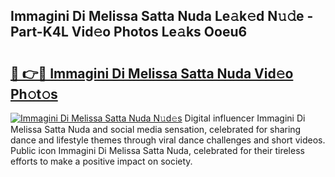 ## Immagini Di Melissa Satta Nuda Le𝚊k𝚎d N𝚞𝚍e - Part-K4L Vid𝚎o Photos Le𝚊ks Ooeu6

# <h2><a href="http://fbfbtu.evod.top/?m=Immagini+Di+Melissa+Satta+Nuda">🔗 👉🔴 Immagini Di Melissa Satta Nuda Vid𝚎o Ph𝚘t𝚘s</a></h2>

[![Immagini Di Melissa Satta Nuda N𝚞d𝚎s](https://i.imgur.com/8V9OHl7.gif)](http://fbfbtu.evod.top/?m=Immagini+Di+Melissa+Satta+Nuda)
Digital influencer Immagini Di Melissa Satta Nuda and social media sensation, celebrated for sharing dance and lifestyle themes through viral dance challenges and short videos. Public icon Immagini Di Melissa Satta Nuda, celebrated for their tireless efforts to make a positive impact on society. 
